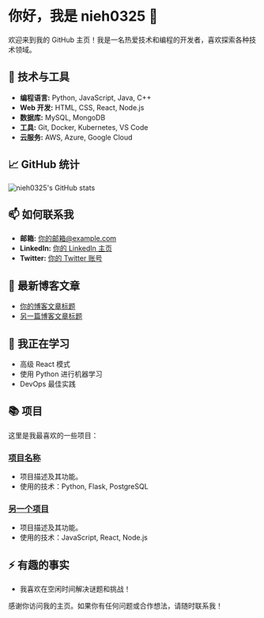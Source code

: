 # 你好，我是 nieh0325 👋

欢迎来到我的 GitHub 主页！我是一名热爱技术和编程的开发者，喜欢探索各种技术领域。

## 🔧 技术与工具

- **编程语言:** Python, JavaScript, Java, C++
- **Web 开发:** HTML, CSS, React, Node.js
- **数据库:** MySQL, MongoDB
- **工具:** Git, Docker, Kubernetes, VS Code
- **云服务:** AWS, Azure, Google Cloud

## 📈 GitHub 统计

![nieh0325's GitHub stats](https://github-readme-stats.vercel.app/api?username=nieh0325&show_icons=true&theme=radical)

## 📫 如何联系我

- **邮箱:** [你的邮箱@example.com](mailto:你的邮箱@example.com)
- **LinkedIn:** [你的 LinkedIn 主页](https://nieh.us.kg)
- **Twitter:** [你的 Twitter 账号](https://twitter.com/你的-twitter-账号)

## 📝 最新博客文章

<!-- BLOG-POST-LIST:START -->
- [你的博客文章标题](链接到你的博客文章)
- [另一篇博客文章标题](链接到另一篇博客文章)
<!-- BLOG-POST-LIST:END -->

## 🌱 我正在学习

- 高级 React 模式
- 使用 Python 进行机器学习
- DevOps 最佳实践

## 📚 项目

这里是我最喜欢的一些项目：

### [项目名称](链接到项目仓库)
- 项目描述及其功能。
- 使用的技术：Python, Flask, PostgreSQL

### [另一个项目](链接到项目仓库)
- 项目描述及其功能。
- 使用的技术：JavaScript, React, Node.js

## ⚡ 有趣的事实

- 我喜欢在空闲时间解决谜题和挑战！

感谢你访问我的主页。如果你有任何问题或合作想法，请随时联系我！
